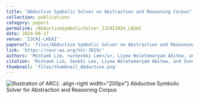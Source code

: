 ```yaml
---
title: "Abductive Symbolic Solver on Abstraction and Reasoning Corpus"
collection: publications
category: papers
permalink: /AbductiveSymbolicSolver_IJCAI2024_LNSAI
date: 2024-08-17
venue: 'IJCAI-LNSAI'
paperurl: 'files/Abductive Symbolic Solver on Abstraction and Reasoning Corpus.pdf'
link: 'https://ceur-ws.org/Vol-3819/'
authors: 'Mintaek Lim, <u>Seokki Lee</u>, Liyew Woletemaryam Abitew, and Sundong Kim'
citation: 'Mintaek Lim, Seokki Lee, Liyew Woletemaryam Abitew, and Sundong Kim, (2024). &quot;Abductive Symbolic Solver on Abstraction and Reasoning Corpus.&quot; <i>LNSAI 2024 IJCAI</i>.'
thumbnail: 'files/thumbnail_Abductive.png'
---
```


![Illustration of ARC](/images/500x300.png){: .align-right width="200px"}
Abductive Symbolic Solver for Abstraction and Reasoning Corpus
